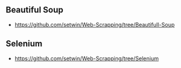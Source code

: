 ## Beautiful Soup
- https://github.com/setwin/Web-Scrapping/tree/Beautifull-Soup
## Selenium
- https://github.com/setwin/Web-Scrapping/tree/Selenium
